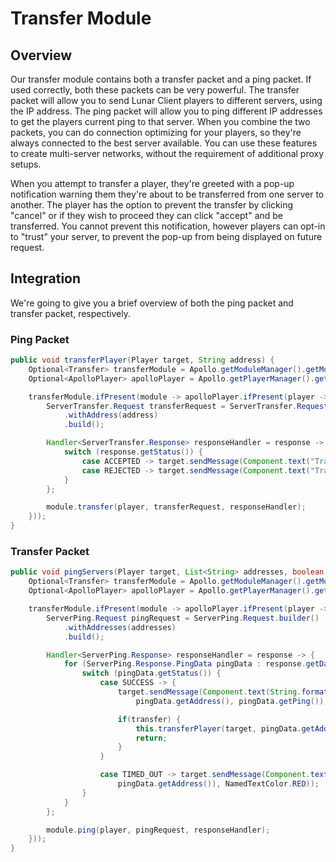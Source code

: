 # Transfer Module

## Overview
Our transfer module contains both a transfer packet and a ping packet.
If used correctly, both these packets can be very powerful.
The transfer packet will allow you to send Lunar Client players to different servers, using the IP address.
The ping packet will allow you to ping different IP addresses to get the players current ping to that server.
When you combine the two packets, you can do connection optimizing for your players, so they're always connected to the best server available.
You can use these features to create multi-server networks, without the requirement of additional proxy setups.

When you attempt to transfer a player, they're greeted with a pop-up notification warning them they're about to be transferred from one server to another.
The player has the option to prevent the transfer by clicking "cancel" or if they wish to proceed they can click "accept" and be transferred. 
You cannot prevent this notification, however players can opt-in to "trust" your server, to prevent the pop-up from being displayed on future request.

<!-- insert screenshot of transfer-packet warning -->

## Integration
We're going to give you a brief overview of both the ping packet and transfer packet, respectively.

### Ping Packet
<!-- insert code example of ping packet -->
```java
public void transferPlayer(Player target, String address) {
    Optional<Transfer> transferModule = Apollo.getModuleManager().getModule(Transfer.class);
    Optional<ApolloPlayer> apolloPlayer = Apollo.getPlayerManager().getPlayer(target.getUniqueId());

    transferModule.ifPresent(module -> apolloPlayer.ifPresent(player -> {
        ServerTransfer.Request transferRequest = ServerTransfer.Request.builder()
            .withAddress(address)
            .build();

        Handler<ServerTransfer.Response> responseHandler = response -> {
            switch (response.getStatus()) {
                case ACCEPTED -> target.sendMessage(Component.text("Transfer completed!", NamedTextColor.GREEN));
                case REJECTED -> target.sendMessage(Component.text("Transfer failed!", NamedTextColor.RED));
            }
        };

        module.transfer(player, transferRequest, responseHandler);
    }));
}
```

### Transfer Packet
<!-- insert code example of trasnfer packet -->
```java
public void pingServers(Player target, List<String> addresses, boolean transfer) {
    Optional<Transfer> transferModule = Apollo.getModuleManager().getModule(Transfer.class);
    Optional<ApolloPlayer> apolloPlayer = Apollo.getPlayerManager().getPlayer(target.getUniqueId());

    transferModule.ifPresent(module -> apolloPlayer.ifPresent(player -> {
        ServerPing.Request pingRequest = ServerPing.Request.builder()
            .withAddresses(addresses)
            .build();

        Handler<ServerPing.Response> responseHandler = response -> {
            for (ServerPing.Response.PingData pingData : response.getData()) {
                switch (pingData.getStatus()) {
                    case SUCCESS -> {
                        target.sendMessage(Component.text(String.format("Your ping for %s is %d.",
                            pingData.getAddress(), pingData.getPing()), NamedTextColor.GREEN));

                        if(transfer) {
                            this.transferPlayer(target, pingData.getAddress());
                            return;
                        }
                    }

                    case TIMED_OUT -> target.sendMessage(Component.text(String.format("Ping request timed out for %s",
                        pingData.getAddress()), NamedTextColor.RED));
                }
            }
        };

        module.ping(player, pingRequest, responseHandler);
    }));
}
```
